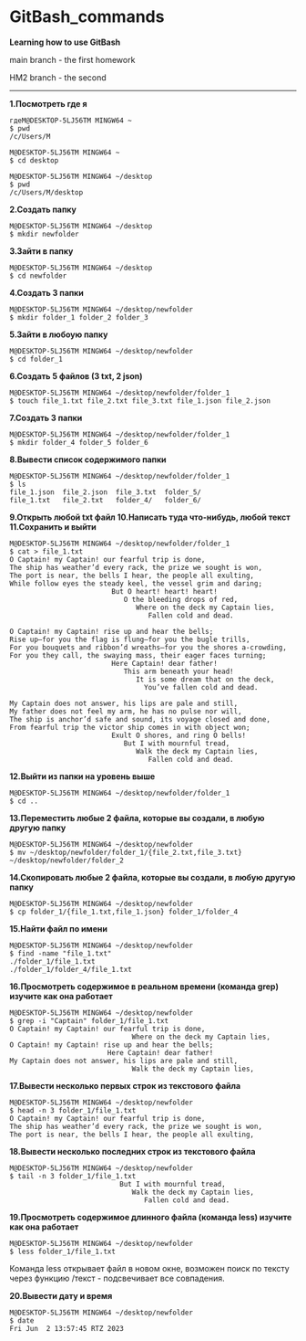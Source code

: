 # GitBash_commands
**Learning how to use GitBash**

main branch - the first homework

HM2 branch - the second
<hr>


**1.Посмотреть где я**
```
гдеM@DESKTOP-5LJ56TM MINGW64 ~
$ pwd
/c/Users/M

M@DESKTOP-5LJ56TM MINGW64 ~
$ cd desktop

M@DESKTOP-5LJ56TM MINGW64 ~/desktop
$ pwd
/c/Users/M/desktop
```
**2.Создать папку**
```
M@DESKTOP-5LJ56TM MINGW64 ~/desktop
$ mkdir newfolder
```
**3.Зайти в папку**
```
M@DESKTOP-5LJ56TM MINGW64 ~/desktop
$ cd newfolder
```
**4.Создать 3 папки**
```
M@DESKTOP-5LJ56TM MINGW64 ~/desktop/newfolder
$ mkdir folder_1 folder_2 folder_3
```
**5.Зайти в любоую папку**
```
M@DESKTOP-5LJ56TM MINGW64 ~/desktop/newfolder
$ cd folder_1
```
**6.Создать 5 файлов (3 txt, 2 json)**
```
M@DESKTOP-5LJ56TM MINGW64 ~/desktop/newfolder/folder_1
$ touch file_1.txt file_2.txt file_3.txt file_1.json file_2.json
```
**7.Создать 3 папки**
```
M@DESKTOP-5LJ56TM MINGW64 ~/desktop/newfolder/folder_1
$ mkdir folder_4 folder_5 folder_6
```
**8.Вывести список содержимого папки**
```
M@DESKTOP-5LJ56TM MINGW64 ~/desktop/newfolder/folder_1
$ ls
file_1.json  file_2.json  file_3.txt  folder_5/
file_1.txt   file_2.txt   folder_4/   folder_6/
```
**9.Открыть любой txt файл
10.Написать туда что-нибудь, любой текст
11.Сохранить и выйти**
```
M@DESKTOP-5LJ56TM MINGW64 ~/desktop/newfolder/folder_1
$ cat > file_1.txt
O Captain! my Captain! our fearful trip is done,
The ship has weather’d every rack, the prize we sought is won,
The port is near, the bells I hear, the people all exulting,
While follow eyes the steady keel, the vessel grim and daring;
                         But O heart! heart! heart!
                            O the bleeding drops of red,
                               Where on the deck my Captain lies,
                                  Fallen cold and dead.

O Captain! my Captain! rise up and hear the bells;
Rise up—for you the flag is flung—for you the bugle trills,
For you bouquets and ribbon’d wreaths—for you the shores a-crowding,
For you they call, the swaying mass, their eager faces turning;
                         Here Captain! dear father!
                            This arm beneath your head!
                               It is some dream that on the deck,
                                 You’ve fallen cold and dead.

My Captain does not answer, his lips are pale and still,
My father does not feel my arm, he has no pulse nor will,
The ship is anchor’d safe and sound, its voyage closed and done,
From fearful trip the victor ship comes in with object won;
                         Exult O shores, and ring O bells!
                            But I with mournful tread,
                               Walk the deck my Captain lies,
                                  Fallen cold and dead.
```
**12.Выйти из папки на уровень выше**
```
M@DESKTOP-5LJ56TM MINGW64 ~/desktop/newfolder/folder_1
$ cd ..
```
**13.Переместить любые 2 файла, которые вы создали, в любую другую папку**
```
M@DESKTOP-5LJ56TM MINGW64 ~/desktop/newfolder
$ mv ~/desktop/newfolder/folder_1/{file_2.txt,file_3.txt} ~/desktop/newfolder/folder_2
```
**14.Скопировать любые 2 файла, которые вы создали, в любую другую папку**
```
M@DESKTOP-5LJ56TM MINGW64 ~/desktop/newfolder
$ cp folder_1/{file_1.txt,file_1.json} folder_1/folder_4
```
**15.Найти файл по имени**
```
M@DESKTOP-5LJ56TM MINGW64 ~/desktop/newfolder
$ find -name "file_1.txt"
./folder_1/file_1.txt
./folder_1/folder_4/file_1.txt
```
 **16.Просмотреть содержимое в реальном времени (команда grep) изучите как она работает**
 ```
M@DESKTOP-5LJ56TM MINGW64 ~/desktop/newfolder
$ grep -i "Captain" folder_1/file_1.txt
O Captain! my Captain! our fearful trip is done,
                               Where on the deck my Captain lies,
O Captain! my Captain! rise up and hear the bells;
                         Here Captain! dear father!
My Captain does not answer, his lips are pale and still,
                               Walk the deck my Captain lies,
```
 **17.Вывести несколько первых строк из текстового файла**
 ```
M@DESKTOP-5LJ56TM MINGW64 ~/desktop/newfolder
$ head -n 3 folder_1/file_1.txt
O Captain! my Captain! our fearful trip is done,
The ship has weather’d every rack, the prize we sought is won,
The port is near, the bells I hear, the people all exulting,
```
 **18.Вывести несколько последних строк из текстового файла**
 ```
M@DESKTOP-5LJ56TM MINGW64 ~/desktop/newfolder
$ tail -n 3 folder_1/file_1.txt
                            But I with mournful tread,
                               Walk the deck my Captain lies,
                                  Fallen cold and dead.
```
 **19.Просмотреть содержимое длинного файла (команда less) изучите как она работает**
 ```
M@DESKTOP-5LJ56TM MINGW64 ~/desktop/newfolder
$ less folder_1/file_1.txt
```
Команда less открывает файл в новом окне, возможен поиск по тексту через функцию /текст - подсвечивает все совпадения.
 
**20.Вывести дату и время**
 ```
M@DESKTOP-5LJ56TM MINGW64 ~/desktop/newfolder
$ date
Fri Jun  2 13:57:45 RTZ 2023
```
